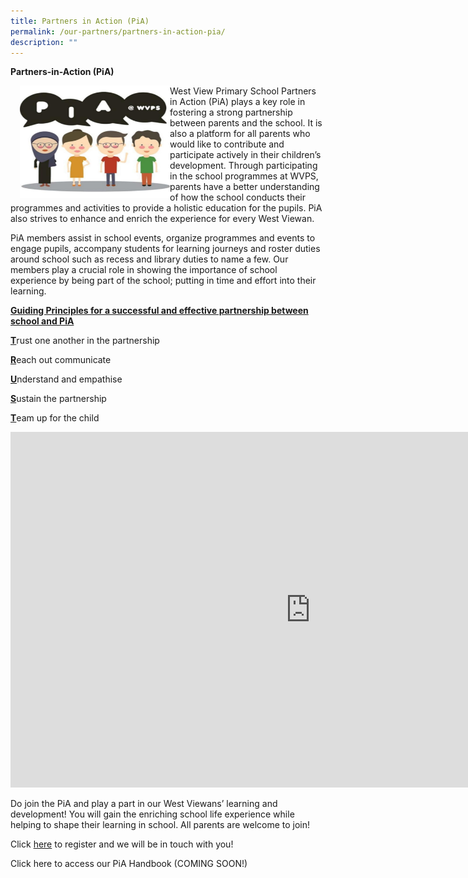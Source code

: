 ```yaml
---
title: Partners in Action (PiA)
permalink: /our-partners/partners-in-action-pia/
description: ""
---
```

**Partners-in-Action (PiA)**

<img src="/images/PIA.jpeg" style="width:240px;height:180px;margin-left:15px;" align="left">

West View Primary School Partners in Action (PiA) plays a key role in fostering a strong partnership between parents and the school. It is also a platform for all parents who would like to contribute and participate actively in their children’s development. Through participating in the school programmes at WVPS, parents have a better understanding of how the school conducts their programmes and activities to provide a holistic education for the pupils. PiA also strives to enhance and enrich the experience for every West Viewan.

PiA members assist in school events, organize programmes and events to engage pupils, accompany students for learning journeys and roster duties around school such as recess and library duties to name a few. Our members play a crucial role in showing the importance of school experience by being part of the school; putting in time and effort into their learning.&nbsp;

**<u>Guiding Principles for a successful and effective partnership between school and PiA</u>**

<u><strong>T</strong></u>rust one another in the partnership

<u><strong>R</strong></u>each out communicate

<u><strong>U</strong></u>nderstand and empathise

<u><strong>S</strong></u>ustain the partnership

<u><strong>T</strong></u>eam up for the child

<iframe allowfullscreen="true" height="569" width="960" frameborder="0" src="https://docs.google.com/presentation/d/e/2PACX-1vQM40jmZSDNyHyQFUP42t8NKrI7J4kLtUoFmZznangQ89F1r7AWPZWQ3gf135PEtjgeqw4R7mM4uazV/embed?start=false&amp;loop=true&amp;delayms=3000"></iframe>

Do join the PiA and play a part in our West Viewans’ learning and development! You will gain the enriching school life experience while helping to shape their learning in school. All parents are welcome to join!&nbsp;

Click [here](https://form.gov.sg/627892fb04fa7d0012364883) to register and we will be in touch with you!

Click here to access our PiA Handbook (COMING SOON!)